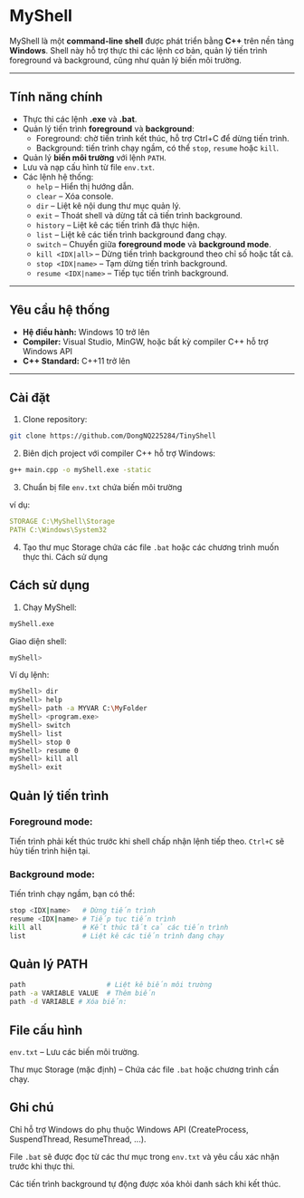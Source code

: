 # MyShell

MyShell là một **command-line shell** được phát triển bằng **C++** trên nền tảng **Windows**. Shell này hỗ trợ thực thi các lệnh cơ bản, quản lý tiến trình foreground và background, cũng như quản lý biến môi trường.

---

## Tính năng chính

- Thực thi các lệnh **.exe** và **.bat**.
- Quản lý tiến trình **foreground** và **background**:
  - Foreground: chờ tiến trình kết thúc, hỗ trợ Ctrl+C để dừng tiến trình.
  - Background: tiến trình chạy ngầm, có thể `stop`, `resume` hoặc `kill`.
- Quản lý **biến môi trường** với lệnh `PATH`.
- Lưu và nạp cấu hình từ file `env.txt`.
- Các lệnh hệ thống:
  - `help` – Hiển thị hướng dẫn.
  - `clear` – Xóa console.
  - `dir` – Liệt kê nội dung thư mục quản lý.
  - `exit` – Thoát shell và dừng tất cả tiến trình background.
  - `history` – Liệt kê các tiến trình đã thực hiện.
  - `list` – Liệt kê các tiến trình background đang chạy.
  - `switch` – Chuyển giữa **foreground mode** và **background mode**.
  - `kill <IDX|all>` – Dừng tiến trình background theo chỉ số hoặc tất cả.
  - `stop <IDX|name>` – Tạm dừng tiến trình background.
  - `resume <IDX|name>` – Tiếp tục tiến trình background.

---

## Yêu cầu hệ thống

- **Hệ điều hành:** Windows 10 trở lên
- **Compiler:** Visual Studio, MinGW, hoặc bất kỳ compiler C++ hỗ trợ Windows API
- **C++ Standard:** C++11 trở lên

---

## Cài đặt

1. Clone repository:

```bash
git clone https://github.com/DongNQ225284/TinyShell
```

2. Biên dịch project với compiler C++ hỗ trợ Windows:

```bash
g++ main.cpp -o myShell.exe -static
```

3. Chuẩn bị file `env.txt` chứa biến môi trường

ví dụ:

```yaml
STORAGE C:\MyShell\Storage
PATH C:\Windows\System32
```

4. Tạo thư mục Storage chứa các file `.bat` hoặc các chương trình muốn thực thi.
   Cách sử dụng

## Cách sử dụng

1. Chạy MyShell:

```bash
myShell.exe
```

Giao diện shell:

```bash
myShell>
```

Ví dụ lệnh:

```bash
myShell> dir
myShell> help
myShell> path -a MYVAR C:\MyFolder
myShell> <program.exe>
myShell> switch
myShell> list
myShell> stop 0
myShell> resume 0
myShell> kill all
myShell> exit
```

## Quản lý tiến trình

### Foreground mode:

Tiến trình phải kết thúc trước khi shell chấp nhận lệnh tiếp theo. `Ctrl+C` sẽ hủy tiến trình hiện tại.

### Background mode:

Tiến trình chạy ngầm, bạn có thể:

```bash
stop <IDX|name>   # Dừng tiến trình
resume <IDX|name> # Tiếp tục tiến trình
kill all          # Kết thúc tất cả các tiến trình
list              # Liệt kê các tiến trình đang chạy
```

## Quản lý PATH

```bash
path                    # Liệt kê biến môi trường
path -a VARIABLE VALUE  # Thêm biến
path -d VARIABLE # Xóa biến:
```

## File cấu hình

`env.txt` – Lưu các biến môi trường.

Thư mục Storage (mặc định) – Chứa các file `.bat` hoặc chương trình cần chạy.

## Ghi chú

Chỉ hỗ trợ Windows do phụ thuộc Windows API (CreateProcess, SuspendThread, ResumeThread, ...).

File `.bat` sẽ được đọc từ các thư mục trong `env.txt` và yêu cầu xác nhận trước khi thực thi.

Các tiến trình background tự động được xóa khỏi danh sách khi kết thúc.
